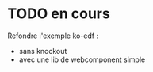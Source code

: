 # TODO en cours

Refondre l'exemple ko-edf : 
- sans knockout
- avec une lib de webcomponent simple
